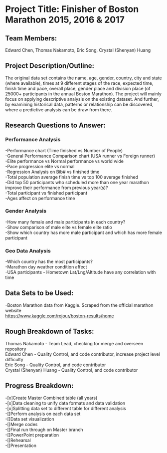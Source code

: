 # **Project Title:** Finisher of Boston Marathon 2015, 2016 & 2017

## **Team Members:**
Edward Chen, Thomas Nakamoto, Eric Song, Crystal (Shenyan) Huang

## **Project Description/Outline:**

The original data set contains the name, age, gender, country, city and state (where available), times at 9 different stages of the race, expected time, finish time and pace, overall place, gender place and division place (of 25000+ participants in the annual Boston Marathon). The project will mainly focus on applying descriptive analysis on the existing dataset. And further, by examining historical data, patterns or relationship can be discovered, where a predictive analysis can be draw from there. 

## **Research Questions to Answer:**

### **Performance Analysis**
-Performance chart (Time finished vs Number of People)  
-General Performance Comparison chart (USA runner vs Foreign runner)  
-Elite performance vs Normal performance vs world wide  
-Pace progression elite vs normal  
-Regression Analysis on Bib# vs finished time  
-Total population average finish time vs top 100 average finished  
-Did top 50 participants who scheduled more than one year marathon improve their performance from previous year(s)?  
-Total participant vs finished participant  
-Ages affect on performance time  

### **Gender Analysis**
-How many female and male participants in each country?  
-Show comparison of male elite vs female elite ratio  
-Show which country has more male participant and which has more female participant 

### **Geo Data Analysis**
-Which country has the most participants?  
-Marathon day weather condition affect  
-USA participants - Hometown Lat/Lng/Altitude have any correlation with time  

## **Data Sets to be Used:**
-Boston Marathon data from Kaggle. Scraped from the official marathon website  
https://www.kaggle.com/rojour/boston-results/home

## **Rough Breakdown of Tasks:**
Thomas Nakamoto - Team Lead, checking for merge and overseen repository  
Edward Chen - Quality Control, and code contributor, increase project level difficulty  
Eric Song - Quality Control, and code contributor  
Crystal (Shenyan) Huang - Quality Control, and code contributor   

## **Progress Breakdown:**

-[x]Create Master Combined table (all years)  
-[x]Data cleaning to unify data formats and data validation  
-[x]Splitting data set to different table for different analysis  
-[]Perform analysis on each data set  
-[]Data set visualization  
-[]Merge codes  
-[]Final run through on Master branch  
-[]PowerPoint preparation  
-[]Rehearsal  
-[]Presentation  
